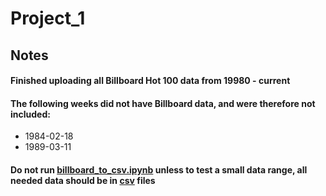 # Project_1

## Notes
#### Finished uploading all Billboard Hot 100 data from 19980 - current
#### The following weeks did not have Billboard data, and were therefore not included:
* 1984-02-18
* 1989-03-11

#### Do not run [billboard_to_csv.ipynb](https://github.com/Ebauer286/Project_1/blob/sarah/billboard_to_csv.ipynb) unless to test a small data range, all needed data should be in [csv](https://github.com/Ebauer286/Project_1/tree/sarah/billboard_hot_100_csvs) files
